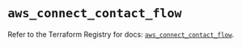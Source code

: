 # `aws_connect_contact_flow`

Refer to the Terraform Registry for docs: [`aws_connect_contact_flow`](https://registry.terraform.io/providers/hashicorp/aws/5.75.0/docs/resources/connect_contact_flow).
